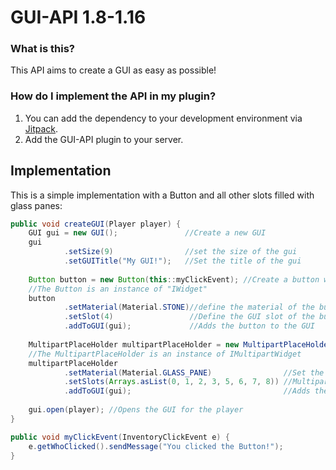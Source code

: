 # GUI-API 1.8-1.16
### What is this?
This API aims to create a GUI as easy as possible!
### How do I implement the API in my plugin?
1) You can add the dependency to your development environment via [Jitpack](https://www.jitpack.io/).
2) Add the GUI-API plugin to your server.
## Implementation
This is a simple implementation with a Button and all other slots filled with glass panes:
```Java
public void createGUI(Player player) {
    GUI gui = new GUI();               //Create a new GUI
    gui
            .setSize(9)                //set the size of the gui
            .setGUITitle("My GUI!");   //Set the title of the gui
    
    Button button = new Button(this::myClickEvent); //Create a button with the function 'myClickEvent' as ClickEvent
    //The Button is an instance of "IWidget"
    button
            .setMaterial(Material.STONE)//define the material of the button
            .setSlot(4)                 //Define the GUI slot of the button
            .addToGUI(gui);             //Adds the button to the GUI
    
    MultipartPlaceHolder multipartPlaceHolder = new MultipartPlaceHolder(); //Create a "Multipart"PlaceHolder
    //The MultipartPlaceHolder is an instance of IMultipartWidget
    multipartPlaceHolder
            .setMaterial(Material.GLASS_PANE)                //Set the material of the placeholder
            .setSlots(Arrays.asList(0, 1, 2, 3, 5, 6, 7, 8)) //MultipartWidgets are renderd over multiple slots!
            .addToGUI(gui);                                  //Adds the Placeholders to the GUI
    
    gui.open(player); //Opens the GUI for the player
}

public void myClickEvent(InventoryClickEvent e) {
    e.getWhoClicked().sendMessage("You clicked the Button!");
}
```